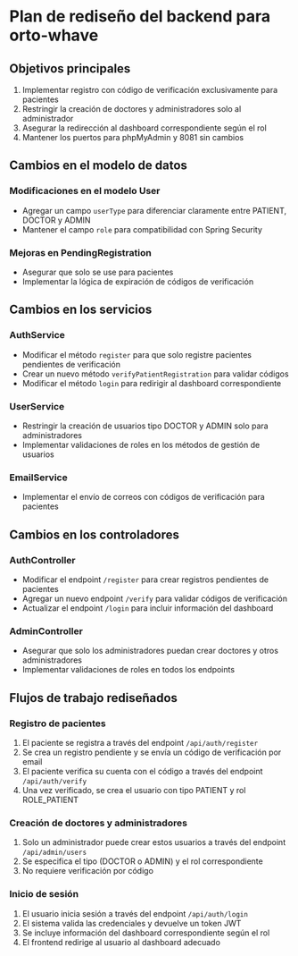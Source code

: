 # Plan de rediseño del backend para orto-whave

## Objetivos principales
1. Implementar registro con código de verificación exclusivamente para pacientes
2. Restringir la creación de doctores y administradores solo al administrador
3. Asegurar la redirección al dashboard correspondiente según el rol
4. Mantener los puertos para phpMyAdmin y 8081 sin cambios

## Cambios en el modelo de datos

### Modificaciones en el modelo User
- Agregar un campo `userType` para diferenciar claramente entre PATIENT, DOCTOR y ADMIN
- Mantener el campo `role` para compatibilidad con Spring Security

### Mejoras en PendingRegistration
- Asegurar que solo se use para pacientes
- Implementar la lógica de expiración de códigos de verificación

## Cambios en los servicios

### AuthService
- Modificar el método `register` para que solo registre pacientes pendientes de verificación
- Crear un nuevo método `verifyPatientRegistration` para validar códigos
- Modificar el método `login` para redirigir al dashboard correspondiente

### UserService
- Restringir la creación de usuarios tipo DOCTOR y ADMIN solo para administradores
- Implementar validaciones de roles en los métodos de gestión de usuarios

### EmailService
- Implementar el envío de correos con códigos de verificación para pacientes

## Cambios en los controladores

### AuthController
- Modificar el endpoint `/register` para crear registros pendientes de pacientes
- Agregar un nuevo endpoint `/verify` para validar códigos de verificación
- Actualizar el endpoint `/login` para incluir información del dashboard

### AdminController
- Asegurar que solo los administradores puedan crear doctores y otros administradores
- Implementar validaciones de roles en todos los endpoints

## Flujos de trabajo rediseñados

### Registro de pacientes
1. El paciente se registra a través del endpoint `/api/auth/register`
2. Se crea un registro pendiente y se envía un código de verificación por email
3. El paciente verifica su cuenta con el código a través del endpoint `/api/auth/verify`
4. Una vez verificado, se crea el usuario con tipo PATIENT y rol ROLE_PATIENT

### Creación de doctores y administradores
1. Solo un administrador puede crear estos usuarios a través del endpoint `/api/admin/users`
2. Se especifica el tipo (DOCTOR o ADMIN) y el rol correspondiente
3. No requiere verificación por código

### Inicio de sesión
1. El usuario inicia sesión a través del endpoint `/api/auth/login`
2. El sistema valida las credenciales y devuelve un token JWT
3. Se incluye información del dashboard correspondiente según el rol
4. El frontend redirige al usuario al dashboard adecuado
